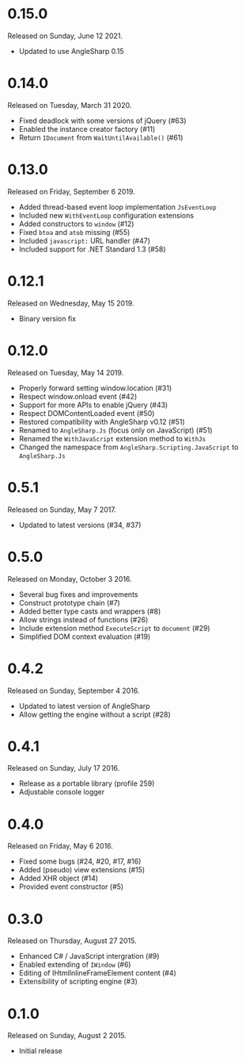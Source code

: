 # 0.15.0

Released on Sunday, June 12 2021.

- Updated to use AngleSharp 0.15

# 0.14.0

Released on Tuesday, March 31 2020.

- Fixed deadlock with some versions of jQuery (#63)
- Enabled the instance creator factory (#11)
- Return `IDocument` from `WaitUntilAvailable()` (#61)

# 0.13.0

Released on Friday, September 6 2019.

- Added thread-based event loop implementation `JsEventLoop`
- Included new `WithEventLoop` configuration extensions
- Added constructors to `window` (#12)
- Fixed `btoa` and `atob` missing (#55)
- Included `javascript:` URL handler (#47)
- Included support for .NET Standard 1.3 (#58)

# 0.12.1

Released on Wednesday, May 15 2019.

- Binary version fix

# 0.12.0

Released on Tuesday, May 14 2019.

- Properly forward setting window.location (#31)
- Respect window.onload event (#42)
- Support for more APIs to enable jQuery (#43)
- Respect DOMContentLoaded event (#50)
- Restored compatibility with AngleSharp v0.12 (#51)
- Renamed to `AngleSharp.Js` (focus only on JavaScript) (#51)
- Renamed the `WithJavaScript` extension method to `WithJs`
- Changed the namespace from `AngleSharp.Scripting.JavaScript` to `AngleSharp.Js`

# 0.5.1

Released on Sunday, May 7 2017.

- Updated to latest versions (#34, #37)

# 0.5.0

Released on Monday, October 3 2016.

- Several bug fixes and improvements
- Construct prototype chain (#7)
- Added better type casts and wrappers (#8)
- Allow strings instead of functions (#26)
- Include extension method `ExecuteScript` to `document` (#29)
- Simplified DOM context evaluation (#19)

# 0.4.2

Released on Sunday, September 4 2016.

- Updated to latest version of AngleSharp
- Allow getting the engine without a script (#28)

# 0.4.1

Released on Sunday, July 17 2016.

- Release as a portable library (profile 259)
- Adjustable console logger

# 0.4.0

Released on Friday, May 6 2016.

- Fixed some bugs (#24, #20, #17, #16)
- Added (pseudo) view extensions (#15)
- Added XHR object (#14)
- Provided event constructor (#5)

# 0.3.0

Released on Thursday, August 27 2015.

- Enhanced C# / JavaScript intergration (#9)
- Enabled extending of `IWindow` (#6)
- Editing of IHtmlInlineFrameElement content (#4)
- Extensibility of scripting engine (#3)

# 0.1.0

Released on Sunday, August 2 2015.

- Initial release
